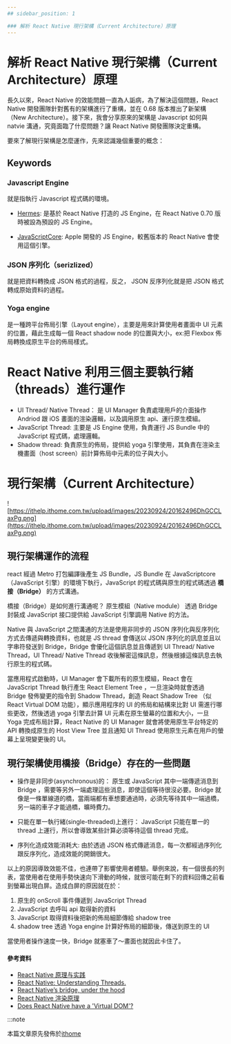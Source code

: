 ```yaml
---
## sidebar_position: 1

### 解析 React Native 現行架構（Current Architecture）原理
---
```


# 解析 React Native 現行架構（Current Architecture）原理

長久以來，React Native 的效能問題一直為人詬病，為了解決這個問題，React Native 開發團隊針對舊有的架構進行了重構，並在 0.68 版本推出了新架構（New Architecture）。接下來，我會分享原來的架構是 Javascript 如何與 natvie 溝通，究竟面臨了什麼問題？讓 React Native 開發團隊決定重構。

要來了解現行架構是怎麼運作，先來認識幾個重要的概念：

## Keywords

### Javascript Engine

就是指執行 Javascript 程式碼的環境。

- [Hermes](https://reactnative.dev/docs/hermes):
  是基於 React Native 打造的 JS Engine，在 React Native 0.70 版時被設為預設的 JS Engine。

- [JavaScriptCore](https://developer.apple.com/documentation/javascriptcore):
  Apple 開發的 JS Engine，較舊版本的 React Native 會使用這個引擎。

### JSON 序列化（serizlized）

就是把資料轉換成 JSON 格式的過程，反之， JSON 反序列化就是把 JSON 格式轉成原始資料的過程。

### Yoga engine

是一種跨平台佈局引擎（Layout engine），主要是用來計算使用者畫面中 UI 元素的位置，藉此生成每一個 React shadow node 的位置與大小，ex:把 Flexbox 佈局轉換成原生平台的佈局樣式。

# React Native 利用三個主要執行緒（threads）進行運作

- UI Thread/ Native Thread：
  是 UI Manager 負責處理用戶的介面操作 Andriod 跟 iOS 畫面的渲染邏輯，以及調用原生 api、運行原生模組。
- JavaScript Thread:
  主要是 JS Engine 使用，負責運行 JS Bundle 中的 JavaScript 程式碼，處理邏輯。
- Shadow thread:
  負責原生的佈局，提供給 yoga 引擎使用，其負責在渲染主機畫面（host screen）前計算佈局中元素的位子與大小。

# 現行架構（Current Architecture）

![https://ithelp.ithome.com.tw/upload/images/20230924/20162496DhGCCLaxPg.png](https://ithelp.ithome.com.tw/upload/images/20230924/20162496DhGCCLaxPg.png)

## 現行架構運作的流程

react 經過 Metro 打包編譯後產生 JS Bundle，JS Bundle 在 JavaScriptcore （JavaScript 引擎）的環境下執行，JavaScript 的程式碼與原生的程式碼透過 **橋接（Bridge）** 的方式溝通。

橋接（Bridge）是如何進行溝通呢？ 原生模組（Native module） 透過 Bridge 封裝成 JavaScript 接口提供給 JavaScript 引擎調用 Native 的方法。

Native 與 JavaScript 之間溝通的方法是使用非同步的 JSON 序列化與反序列化方式去傳遞與轉換資料，也就是 JS thread 會傳送以 JSON 序列化的訊息並且以字串符發送到 Bridge，Bridge 會優化這個訊息並且傳遞到 UI Thread/ Native Thread，UI Thread/ Native Thread 收後解密這條訊息，然後根據這條訊息去執行原生的程式碼。

當應用程式啟動時，UI Manager 會下載所有的原生模組，React 會在 JavaScript Thread 執行產生 React Element Tree ，一旦渲染時就會透過 Bridge 發佈變更的指令到 Shadow Thread，創造 React Shadow Tree （似 React Virtual DOM 功能），顯示應用程序的 UI 的佈局和結構來比對 UI 需進行哪些更改，然後透過 yoga 引擎去計算 UI 元素在原生螢幕的位置和大小，一旦 Yoga 完成布局計算，React Native 的 UI Manager 就會將使用原生平台特定的 API 轉換成原生的 Host View Tree 並且通知 UI Thread 使用原生元素在用戶的螢幕上呈現變更後的 UI。

## 現行架構使用橋接（Bridge）存在的一些問題

- 操作是非同步(asynchronous)的：
  原生或 JavaScript 其中一端傳遞消息到 Bridge ，需要等另外一端處理這些消息，即使這個等待很沒必要。Bridge 就像是一條單線道的橋，當兩端都有車想要通過時，必須先等待其中一端過橋，另一端的車子才能過橋，曠時費力。

- 只能在單一執行緒(single-threaded)上進行：
  JavaScript 只能在單一的 thread 上運行，所以會導致某些計算必須等待這個 thread 完成。

- 序列化造成效能消耗大:
  由於透過 JSON 格式傳遞消息，每一次都經過序列化跟反序列化，造成效能的開銷很大。

以上的原因導致效能不佳，也連帶了影響使用者體驗。舉例來說，有一個很長的列表，當使用者在使用手勢快速向下滑動的時候，就很可能在剩下的資料回傳之前看到螢幕出現白屏。造成白屏的原因就在於：

1. 原生的 onScroll 事件傳遞到 JavaScript Thread
2. JavaScript 去呼叫 api 取得新的資料
3. JavaScript 取得資料後把新的佈局細節傳給 shadow tree
4. shadow tree 透過 Yoga engine 計算好佈局的細節後，傳送到原生的 UI

當使用者操作速度一快，Bridge 就塞車了～畫面也就因此卡住了。

#### 參考資料

- [React Native 原理与实践](https://juejin.cn/post/6916452544956858382#heading-18)
- [React Native: Understanding Threads.](https://brooklinmyers.medium.com/react-native-understanding-threads-e026c7d62bb2)
- [React Native’s bridge, under the hood](https://medium.com/@samwhadams/react-native-under-the-hood-80677cf9bf96)
- [React Native 渲染原理](https://zhuanlan.zhihu.com/p/388681402)
- [Does React Native have a 'Virtual DOM'?](https://stackoverflow.com/questions/41804855/does-react-native-have-a-virtual-dom)

:::note

本篇文章原先發佈於[ithome](https://ithelp.ithome.com.tw/articles/10326761)
